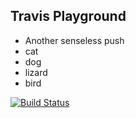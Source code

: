 ## Travis Playground

- Another senseless push
- cat
- dog
- lizard
- bird

[![Build Status](https://travis-ci.org/helior/travis-playground.svg?branch=master)](https://travis-ci.org/helior/travis-playground)

